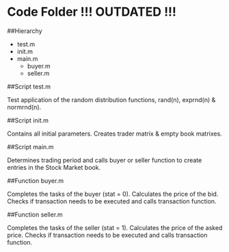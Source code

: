 # Code Folder !!! OUTDATED !!! 

##Hierarchy

* test.m
* init.m
* main.m
	* buyer.m
	* seller.m


##Script test.m

Test application of the random distribution functions, rand(n), exprnd(n) & normrnd(n).


##Script init.m

Contains all initial parameters.
Creates trader matrix & empty book matrixes.


##Script main.m

Determines trading period and calls buyer or seller function to create entries in the Stock Market book.


##Function buyer.m

Completes the tasks of the buyer (stat = 0).
Calculates the price of the bid.
Checks if transaction needs to be executed and calls transaction function.


##Function seller.m

Completes the tasks of the seller (stat = 1).
Calculates the price of the asked price.
Checks if transaction needs to be executed and calls transaction function.